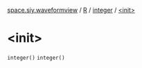[space.siy.waveformview](../../index.md) / [R](../index.md) / [integer](index.md) / [&lt;init&gt;](./-init-.md)

# &lt;init&gt;

`integer()`
`integer()`
